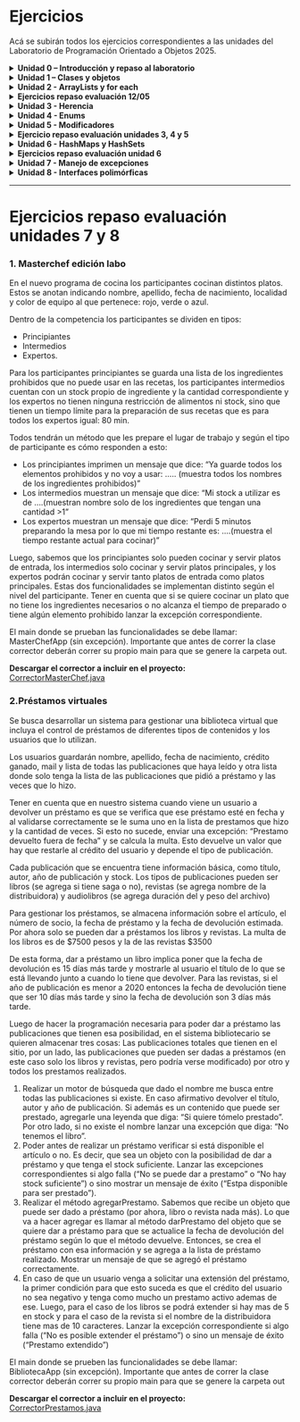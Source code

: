 

  
# Ejercicios
Acá se subirán todos los ejercicios correspondientes a las unidades del Laboratorio de Programación Orientado a Objetos 2025.

<details markdown="block">
<summary><strong>Unidad 0 – Introducción y repaso al laboratorio</strong></summary>

### 1. IngresoDatos
Escribe un programa en Java que realice lo siguiente:
- Declarar una variable `N` de tipo `int`
- Una variable `A` de tipo `double`
- Una variable `C` de tipo `char`

Luego de asignar a cada una un valor, mostrar por pantalla:
- El valor de cada variable.
- La suma de `N + A`
- La diferencia de `A – N`
- El valor numérico correspondiente al carácter que contiene la variable `C`.

Ejemplo de salida:

### 2. NumeroMayor
Declarar 2 variables numéricas e indicar cuál es mayor de los dos. En caso de que sean iguales, indicarlo también.

### 3. DivisibleFor / DivisibleWhile
Muestra los números del 1 al 100 (ambos incluidos) divisibles entre 2 y 3.

### 4. DiaLaboral
Crear un programa que nos pida un día de la semana y nos diga si es un día laboral o no. Los días laborales se consideran de lunes a viernes.

### 5. Vocales
Del siguiente String:  
`"Ayer me compré muñecos de la marca ‘ToyCo’ por internet."`  
Contar cuántas vocales hay en total y mostrarlo por pantalla.

### 6. ReemplazoLetra
Reemplazar todas las `e` del ejercicio anterior por la letra que ingrese el usuario.

### 7. IntroducirNumeros
Crear una aplicación que nos permite insertar números hasta que insertemos un `-1`. Luego, mostrar la cantidad de números introducidos.

### 8. IntroducirNumeros (Ampliado)
Al ejercicio anterior, además de la cantidad de números introducidos, se debe mostrar:
- Mayor número introducido.
- Menor número introducido.
- Suma de todos los números.
- Suma de los números positivos.
- Suma de los números negativos.

### 9. PalabrasIguales
Pedir dos palabras al usuario e indicar si son iguales o no.

</details>

<details markdown="block">
<summary><strong>Unidad 1 – Clases y objetos</strong></summary>

### 1. Clase `Círculo`
Crear una clase llamada `Círculo` con los siguientes atributos y métodos:
- Atributo: `radio`
- Constructor por defecto (`radio=2`)
- Constructor parametrizado
- Getter y setter
- Método para calcular el área (`π * r^2`)
- Método para calcular el perímetro (`2 * π * r`)

### 2. Clase `Rectángulo`
Crear una clase llamada `Rectángulo` con los siguientes atributos y métodos:
- Atributos: `base`, `altura`
- Constructor parametrizado
- Getters y setters
- Método para calcular el área
- Método para calcular el perímetro

### 3. Clase `Coche`
Crear una clase llamada `Coche` con los siguientes atributos y métodos:
- Atributos: `marca`, `modelo`, `color`
- Constructor parametrizado
- Getters y setters
- Métodos: `acelerar`, `frenar`, `mostrarVelocidadActual`

### 4. Clase `Persona`
Crear una clase llamada `Persona` con los siguientes atributos y métodos:
- Atributos: `nombre`, `edad`, `dirección`
- Método para imprimir los datos de la persona en pantalla

### 5. Clase `Fecha`
Crear una clase `Fecha` con los siguientes atributos y métodos:
- Atributos: `día`, `mes`, `año`
- Métodos:
  - `valida()`: Verifica si la fecha es correcta y ajusta valores inválidos.
  - `diasMes(int mes)`: Devuelve el número de días del mes indicado.
  - `corta()`: Muestra la fecha en formato corto (`dd-mm-yyyy`).
  - `larga()`: Muestra la fecha en formato largo (`día de la semana dd de mes de yyyy`).
  - `siguiente()`: Avanza un día.
  - `anterior()`: Retrocede un día.
  - `igualQue(Fecha fecha)`: Indica si la fecha es igual a otra.
  - `menorQue(Fecha fecha)`: Indica si la fecha es anterior a otra.
  - `mayorQue(Fecha fecha)`: Indica si la fecha es posterior a otra.

### 6. Clase `Libro`
Crear una clase llamada `Libro` con los siguientes atributos y métodos:
- Atributos: `título`, `autor` (usar la clase `Persona`), `ISBN`, `páginas`, `editorial`, `fechaPublicacion` (usar la clase `Fecha`)
- Métodos:
  - Mostrar la información del libro
  - Comparar si la fecha de publicación es anterior a otro libro dado
  - 3 constructores distintos a elección
  - Getters y setters

### 7. Clase `Cafetera`
Modelar una `Cafetera` con los siguientes atributos y métodos:
- Atributos: `cantidadMaxima`, `cantidadActual`
- Métodos:
  - `Constructor por defecto`: Cantidad máxima = 1000cc, cantidad actual = 0cc.
  - `Constructor con cantidad máxima`: Inicializa cantidad actual a la capacidad máxima.
  - `Constructor con cantidad máxima y actual`: Ajusta la cantidad actual si es mayor que la capacidad.
  - `llenarCafetera()`: Llena la cafetera al máximo.
  - `servirTaza(int capacidad)`: Sirve café en una taza hasta la capacidad indicada.
  - `vaciarCafetera()`: Vacía la cafetera.
  - `agregarCafe(int cantidad)`: Añade café a la cafetera.

### 8. Clase `Cancion`
Crear una clase llamada `Cancion` con los siguientes atributos y métodos:
- Atributos: `título`, `autor`
- Métodos:
  - Constructor por defecto (inicializa atributos con cadenas vacías)
  - Constructor parametrizado
  - Getters y setters

</details>

<!-- línea en blanco antes y después de cada bloque <details> -->
<details markdown="block">
<summary><strong> Unidad 2 - ArrayLists y for each</strong></summary>

### 1. Operaciones básicas con ArrayLists
En un programa:

a. Crear un `ArrayList` de números enteros y mostrar su suma.  
b. Crear un `ArrayList` de palabras y mostrar solo los elementos que empiezan con una letra específica.  
c. Crear un `ArrayList` de objetos `Persona` y mostrar solo las personas que tienen más de 30 años.

### 2. Clase `CD`
Crear una clase `CD` compuesta de muchas canciones e implementar los siguientes métodos:
- Constructor por defecto.
- Getters y setters.
- `numeroCanciones()`: Devuelve la cantidad de canciones en el CD.
- `verCancion(int posicion)`: Devuelve la canción que se encuentra en esa posición.
- `grabaCancion(int posicion, Cancion nuevaCancion)`: Reemplaza la canción en esa posición por una nueva.
- `agrega(Cancion cancion)`: Agrega una canción al final del `ArrayList`.
- `elimina(int posicion)`: Elimina la canción en la posición indicada.

### 3. Clase `Alumno` (básica)
Crear una clase que represente a un alumno de una escuela con los siguientes atributos:
- `nombre`, `apellido`, `fechaNacimiento`, `listaDeNotas`

Métodos:
- Getters y setters de todos los atributos.
- `agregarNota()`
- `menorNota()`
- `mayorNota()`

### 4. Clase `Alumno` con materias
Extensión del ejercicio anterior incorporando un atributo `materias`, el cual representa una lista de objetos `Materia`.

Clase `Materia`:
- Atributos: `nombre`, `listaDeContenidos`, `alumnosInscriptos`

Métodos sugeridos:
- `agregarMateria()`
- `promedioEdadAlumnos()`
- `promedioNotasAlumno()`

### 5. Sistema de campeonatos de Curling
Realizar un sistema que controle campeonatos de curling.

**Requisitos del sistema:**
- Los equipos deben registrarse con:
  - Nombre del equipo
  - Barrio de procedencia
  - 11 jugadores (uno de ellos marcado como capitán)
  - Disponibilidad horaria (mañana, tarde, noche)

**De cada jugador:**
- Nombre
- Fecha de nacimiento
- Número de camiseta (no se puede repetir dentro del mismo equipo)

**Reglas del torneo:**
- Modalidad todos contra todos
- El sistema debe generar el fixture completo
- Cada partido debe tener un día, turno y los equipos que juegan
- Los partidos se agendan según disponibilidad horaria de los equipos
</details>

<details markdown="block">
<summary><strong> Ejercicios repaso evaluación 12/05</strong></summary>

### 1. Sistema de videoclubs

Aparecieron de vuelta los videoclubs en la ciudad que se encargan de vender películas, ya sea en formato digital o físico. Nos han solicitado hacer el sistema que los administre.

Las películas que pertenecen al establecimiento guardan:
- Nombre
- Género
- Duración
- Director/es
- Actor/es
- Idiomas disponibles

Estas películas se organizan dentro de estanterías que se identifican con un número y guardan todas las películas que almacenan.

Cada videoclub guarda:
- Dirección
- Código postal
- Estanterías que contiene

Se solicita modelar las clases con sus atributos correspondientes, constructores, getters y setters. Además, realizar una clase de prueba para cumplir con las siguientes funcionalidades:

a) ABM de videoclubs, estanterías y películas.

b) Mostrar el nombre y estantería de la película con mayor duración de un videoclub.

c) Dada una película, retornar los actores mayores de edad.

d) Retornar los directores que estén en más de una película de una estantería.

e) Retornar las direcciones de los videoclubs que pertenezcan a una comuna en particular.

f) Mostrar las películas de duración menor a 90 minutos con ubicación.

g) Retornar el videoclub con más películas totales.

h) Dado un género, mostrar qué películas hay en cada videoclub registrado.


### 2. Clases necesarias para un `main`

Dada una clase `main`, hacer las clases necesarias (con sus respectivos atributos y métodos) para que funcione correctamente.


```java
public static void main(String[] args) {
    Persona p1 = new Persona("Miguel", "Lopez", 32987990,
        LocalDate.of(1985, 10, 12), LocalDate.of(2020, 5, 8));
    Persona p2 = new Persona("Juana", "Gomez", 39987990,
        LocalDate.of(1986, 7, 28));
    Persona p3 = new Persona("Candela", "Navarro", 40987990,
        LocalDate.of(1993, 2, 4), LocalDate.of(2017, 5, 25));

    BancoNacion sucursalUrquiza = new BancoNacion("Av. Triunvirato 3450", true, false);
    BancoNacion sucursalPueyrredon = new BancoNacion("Cochrane 2874", true, true);

    ArrayList<BancoNacion> sucursales = new ArrayList<>();

    sucursales.add(sucursalUrquiza);
    sucursales.add(sucursalPueyrredon);

    sucursalUrquiza.agregarTrabajador(p1);
    sucursalUrquiza.agregarTrabajador(p3);
    sucursalPueyrredon.agregarTrabajador(p2);

    sucursalPueyrredon.cantidadTrabajadores();

    for (BancoNacion b : sucursales) {
        Persona p = b.empleadoMayorAntiguedad();
        System.out.println(p.getNombre() + " " + p.antiguedad());
    }
}
```
</details>

<details markdown="block">
<summary><strong> Unidad 3 - Herencia</strong></summary>

### 1. Revisar ejercicios anteriores y detectar herencias  
Revisar los ejercicios anteriores y determinar dónde utilizar herencia (por ejemplo, entre `Rectángulo` y `Círculo`, o entre `Persona` y `Alumno`).  

*Aclaración:* Si es necesario modificar clases ya creadas, háganlo.

### 2. Sistema de flota de vehículos  
Realizar un sistema que maneje la flota de vehículos de una empresa. De todos los vehículos (autos, camionetas y bicicletas) se debe conocer su marca, modelo, color, cantidad de ruedas y año de fabricación. Para los autos y las camionetas, guardar además la patente; en las camionetas, la capacidad de carga en kg; y en los autos, si son descapotables o no.  
La empresa debe poder:  
- Saber de qué tipo de vehículo posee más cantidad  
- Añadir carga a una camioneta (sin superar su capacidad)  
- Conocer el porcentaje de autos descapotables.

### 3. Sistema de pedidos de almuerzos  
Realizar un sistema para la gestión de pedidos de almuerzos. Los pedidos pueden ser realizados por alumnos (nombre, apellido, división) o profesores (nombre, apellido, porcentaje de descuento). Los platos tienen nombre y precio. Al registrar un pedido, incluir fecha de creación, plato, solicitante, hora de entrega y estado de entrega. El sistema debe permitir agregar, modificar y eliminar platos, y mantener una lista de pedidos. Se solicita:  
- Listado de platos a cocinar en un día con su precio (aplicando descuentos)  
- Top 3 de platos más pedidos.
  
### 4. Compra de computadoras personalizadas  
Crear las clases necesarias para un sitio web de venta de computadoras personalizadas. El usuario elige una CPU y varios periféricos; la compra mínima incluye una CPU, un dispositivo de entrada y uno de salida. Al concretar la compra, guardar nombre, apellido, celular del cliente y método de pago (si es con tarjeta, 5 % de recargo y datos de la tarjeta).  
Todos los componentes incluyen fabricante, modelo, precio (ajustable por inflación) y stock.  
  -   **Entrada:** teclado y mouse (tipo de conector y puertos)  
  -   **Salida:** pantallas e impresoras (puertos; para impresoras, método de impresión: inyección o láser)
  
Debe admitirse la incorporación de nuevos periféricos.  
El programa deberá:  

- Agregar la compra a la lista de computadoras vendidas y actualizar stock  
- Calcular el precio total con todos los periféricos  
- Mostrar la cantidad de dispositivos de entrada y de salida de una computadora vendida específica.

### 5. Sistema de alarmas de edificio  
Un edificio dispone de detectores de humo, sensores de temperatura y sensores de presión. Cada dispositivo tiene estado (conectado/desconectado), medida (valor real), umbral inicial y año de adquisición (para mantenimiento). El sistema recorre continuamente los dispositivos conectados y toma medidas; si la medida supera el umbral, dispara la alarma:  
- Detector de humo: imprimir llamada a bomberos  
- Sensor de temperatura: imprimir “¡Cuidado! La temperatura sube”  
- Sensor de presión: imprimir “Sensor de presión activado”  
Para evitar falsas alarmas, varios dispositivos pueden agruparse; el sensor compuesto dispara la alarma si la suma de las medidas del grupo dividida entre 3 supera su umbral. 

### 6. Control de llamadas telefónicas  
Realizar un sistema que registre las llamadas entre empleados de una empresa. Cada empleado tiene nombre, apellido, DNI, país y teléfono. Para realizar una llamada, se introduce el número destino; al finalizar, se registra la duración. El sistema debe almacenar: empleado origen, empleado destino, fecha y duración de cada llamada, y debe ser capaz de generar un listado de llamadas por empleado y un ranking de empleados que más tiempo llamaron al exterior. 
</details>


<details markdown="block">
<summary><strong>Unidad 4 - Enums</strong></summary>

### 1. Editoriales válidas
Hacer que las únicas editoriales de los libros que se crean puedan ser:
- Kapelusz  
- Sudamericana  
- Atlántida  
- El Ateneo  
- Interzona  
- Sur  
- Alianza

### 2. Turnos en el ejercicio 5 de la Unidad 2
Realizar las modificaciones necesarias en el ejercicio 5 de la **Unidad 2** para que los únicos turnos posibles sean:
- Mañana  
- Tarde  
- Noche

### 3. Colores con códigos hexadecimales
Crear una clase `enum` donde se describan distintos colores junto a su código hexadecimal e implementarlo en las clases en las que pidan colores.

### 4. Aplicación de enums en ejercicios anteriores
¿En otros enunciados de los que ya hicimos podés modificar los valores para crear clases enumerables? Hacelo en todos los que puedas.

### 5. Tienda de productos electrónicos
En una tienda de electrónica venden distintos tipos de productos. Si bien todos tienen un nombre, precio y un stock, según en qué sección se encuentran son los datos que interesa almacenar. 
Los equipos de sonido, que pertenecen a la sección Multimedia, tienen un atributo para indicar si tienen el módulo Bluetooth integrado o no. Además, en la misma sección encontramos televisores de los cuales interesa saber, además del nombre, precio y stock, qué tecnología utilizan (ultraHd – 4K - FullHd) y la resolución en pixeles.  
Por otro lado, los cargadores portátiles que son de la sección cargadores almacenarán también la cantidad de cargas que pueden hacer sin necesidad de recargarlos.  
La tienda administra todos estos productos por lo que deberán crear los métodos necesarios que permitan agregar nuevos productos, modificarlos y eliminarlos. La tienda quiere conocer cuál es su producto con mayor stock y cual el de menor.

</details>

<details markdown="block">
<summary><strong>Unidad 5 - Modificadores</strong></summary>
  
### 1. Ejercicios anteriores
Hacer las modificaciones necesarias en cada una de las clases y método ya resueltas durante el año para que sean abstractas o estáticos si es necesario. 

### 2. Recetas
En una plataforma de recetas culinarias se definirán distintos platos que se podrán realizan indicando nombre del plato, nivel de dificultad (Fácil, medio o avanzado) y una lista de pasos para realizarlo.

Si lo que se quiere cargar es una receta de un plato principal, entonces habrá que agregar información sobre el tiempo de cocción y el número de comensales. Si es un postre, la temperatura del horno en el que se prepara y si es apto diabéticos o no. Para las entradas, agregar si es fría o caliente.

Es importante que sin importar de qué tipo de plato estamos hablando, en cualquier caso, se pueden mostrar las instrucciones en las que se detallan el paso a paso de la preparación. 

Para los platos principales habrá que mostrar: “Esta receta tarda en cocinarse + _tiempo de cocción_ y los pasos son: _lista pasos_”. Para los postres se muestra la lista de pasos, pero por cada paso recordar mantener la cocina limpia y el horno al mínimo. Para las entradas, si son frías recordar una vez que se termina de mostrar la lista de pasos que guarde la preparación en la heladera. En cambio, si es caliente, antes de mostrarle la lista de pasos recordarle que prenda el horno. 

Por último, nuestra plataforma deberá:  
- Permitir agregar, eliminar y modificar recetas.  
- Buscar recetas según dificultad. 
- Filtrar recetas por tipo (_Desafío_: Usarlo usando un único if) 
- Cantidad total de recetas cargadas. 
- Dar la receta con mayor cantidad de pasos.

### 3. Drones

Se quiere coordinar una flota de drones dedicada a entregas y tareas de vigilancia. Para eso tendremos drones que tienen un nombre de modelo, fecha de adquisición, nivel de carga y un contador que refleja cuántos drones operativos hay. Además, este número servirá como id de cada drone para rastrearlo si su estado es _en vuelo_ o _en operativo_. En cambio, si el estado es _inactivo_ o _mantenimiento_ no se podrán rastrear (tener en cuenta que los únicos estados del drone van a ser estos, no hay más) 
Todos los drones podrán recargar la batería: donde se asume que cada vez que se recarga se aumenta un 10%. Si la batería estaba por debajo del 20% cuando se quiere recargar, entonces va a 100%. 

Por último, los drones también tienen en común que podrán ejecutar misiones y comunicar al sistema si pueden realizarla con éxito o no. La misión se ejecuta dependiendo si son drones de carga o de vigilancia y en ambos casos se indica la latitud y longitud a la cual se tienen que dirigir. Todos parten desde el Poli (Latitud: -34.573195, Longitud: -58.504111)

Lo que hacen los drones de carga es guardar el peso de la carga que llevan y, al ejecutar una misión, en caso de que esté a 30 km o menos quiere decir que va a ser 3 viajes de ida y vuelta que le repercute en un 50% de batería. Si tiene la capacidad para hacerlo, entonces la misión será exitosa, sino no.

Para los drones de vigilancia tienen guardados la cantidad de memoria que tiene su sd. Entonces, deberán viajar hasta el destino y cada 2 km guardar una foto de la zona en la sd que ocupa 12 Mb. Se debe chequear antes de empezar la misión si tiene almacenamiento para realizarlo o no. 

_Sugerencia_: Utilizar el algoritmo de abajo que permite calcular la distancia en km en linea recta de un punto a otro 

```java
// Convertir a radianes 
double lat1Rad = Math.toRadians(latitudOrigen); 
double lon1Rad = Math.toRadians(longitudOrigen); 
double lat2Rad = Math.toRadians(latitudDestino); 
double lon2Rad = Math.toRadians(longitudDestino)); 
 
// Fórmula de Haversine 
double dLat = lat2Rad - lat1Rad; 
double dLon = lon2Rad - lon1Rad; 
double a = Math.sin(dLat / 2) * Math.sin(dLat / 2) + 
 Math.cos(lat1Rad) * Math.cos(lat2Rad) * Math.sin(dLon / 2) * Math.sin(dLon / 2); 
double c = 2 * Math.atan2(Math.sqrt(a), Math.sqrt(1 - a)); 
double radioTierraKm = 6371; 
return radioTierraKm * c; 
```

### 4. Gestión de mascotas
#### a)
Vamos a manejar una aplicación de mascotas. Estas pueden ser: perros, gatos, pájaros. 

Todas las mascotas tienen un nombre y un dueño (el nombre de la mascota debe ser único). Cada una tiene un saludo en particular:  
- Para los perros el saludo es “guau”  
- Para los gatos el saludo es “miau”  
- Para los pajaritos el saludo es “pio

Los pajaritos tienen una característica adicional, pueden ser o no cantores. Si son cantores hay que especificar cuál es su canto (diferente de “pio”).  

Se debe poder realizar un alta de mascotas donde se indique el nombre, dueño y tipo. También se deben poder eliminar mascotas y modificar mascotas.  

Dentro del menú de la aplicación debe existir la opción “Saludar”, la misma solicita el nombre al usuario y el nombre de la mascota. El programa debe responder:  

- Si el usuario es el dueño de la mascota: se saluda con el saludo de la mascota (por ejemplo: guau) 

- Si el usuario no es el dueño de la mascota: se saluda con el saludo de la mascota en mayúsculas y con un signo de exclamación (por ejemplo: GUAU!)

En el caso de los pajaritos la situación cambia, si el usuario no es el dueño no debe 	responder nada

#### b)
Se agregan peces como mascotas con 10 vidas iniciales. Los peces no tienen saludo, pero cada vez que los saluda el dueño pierden una vida, de lo contrario, si los saluda un NO dueño mueren.  

Para sumar vidas deben alimentarse mediante el método alimentar. Cada vez que se llama a dicho método se suma una vida. Si el pez se queda sin vida se debe eliminar automáticamente del listado de mascotas.  

#### c)
Para los perros, gatos y pajaritos también existe un método alimentar. Ese método suma alegría a la mascota. 

Por cada punto de alegría que tenga la mascota el saludo se prolonga. Por ejemplo, para un gato que tiene 3 puntos de alegría el saludo es “miau miau miau”.  

En los casos donde la alegría es mayor a 1 al saludar se resta un punto de alegría. Por ejemplo: 

> Un gato tiene 3 puntos de alegría:
>
> 1. Saluda una vez con “miau miau miau” y se le resta 1 a su alegría quedando en 2.  
> 2. Saluda nuevamente, esta vez con “miau miau” y se le resta 1 a su alegría quedando en 1.  
> 3. Saluda nuevamente, esta vez con “miau” pero como su alegría ya estaba en 1 no se modifica.  


Cada tipo de mascota debe tener un método el cual devuelve qué tipo de mascota es (Perro, Gato, Pajarito o Pez) 

### 5. Sistema de bebidas

Realizar un sistema que controle el consumo de bebidas de personas. Cada persona debe tener un nombre, apellido y DNI (el DNI debe ser único).

Las bebebidas tienen un nombre y un coeficiente de positividad y uno de negatividad. Existen 3 clases de bebidas:

- `Bebidas neutras`: en estas bebidas los coeficientes se establecen manualmente. 

- `Bebidas azucaradas`: en estas bebidas se establece un atributo llamado “cantidad de azúcar”, el coeficiente de positividad es siempre 1 y el de negatividad se calcula multiplicando la cantidad de azúcar por 10. 

- `Bebidas alcohólicas`: en estas bebidas se establece un atributo llamado “cantidad de alcohol”, el coeficiente de positividad es siempre cero y el de negatividad se calcula multiplicando la cantidad de alcohol por 20. 

Cada persona tiene una lista de bebidas que consumió indicando bebida y cantidad. Se debe poder calcular el coeficiente de hidratación resultante de cada persona. Por ejemplo:  

> Agua (coef. de negatividad = 0, coef. de positividad = 20)  
> ​Coca (cantidad de azúcar = 5)  
>  
> ​Si Juan tomó 3 aguas y 2 cocas:  
>  
> ​  Coeficiente resultante para 3 aguas = 3 x (20 - 0) = 60  
> ​  Coeficiente resultante para 2 cocas = 2 x [1 - (5 x 10)] = -98  
> ​  Coeficiente resultante total = 60 + (-98) = -38

Adicionalmente se debe poder calcular la persona con mejor y con peor coeficiente de hidratación y un método para que el usuario elija que bebida consumir y la cantidad.
</details>

<details markdown="block">
<summary><strong> Ejercicio repaso evaluación unidades 3, 4 y 5</strong></summary>
  
### 1. Gestión de tickets:

Tenemos un sistema que se ocupa de revisar la VTV de los autos que circulan por la ciudad. Se compone de Software y dispositivos como cámaras, radares y camiones. Cuando algo no funciona como debería, o un usuario no entiende una funcionalidad, o se quieren agregar cosas nuevas se pueden emitir Tickets. Estos le informan a la empresa desarrolladora qué está pasando con su sistema. 

Vamos a modelar la gestión de tickets de soporte técnico para este sistema. Todos los tickets tienen un cliente asignado, una descripción, una fecha y hora de creación, fecha y hora de finalización, una lista de comentarios donde los desarrolladores van a ir registrando anotaciones y estado del ticket: abierto, en progreso, resuelto, cerrado, cancelado. 

Es importante que los tickets puedan cambiar su estado, que se puedan agregar comentarios por parte del desarrollador y que se puedan resolver. Tener en cuenta que al cambiar de estado o, si se resuelve el ticket, hacer todas las modificaciones necesarias 

Los tickets pueden ser de hardware o de software. Para los de hardware vamos a guardar dispositivo y la forma de resolverlo es corroborando si hay repuestos disponibles para ese dispositivo. Si hay repuestos y el ticket estaba en progreso, cambiarlo a resuelto y retornar true, sino retornar false. 

Los tickets de software guardan el software sobre el que se está emitiendo el ticket y estos tienen una cantidad máxima de intentos de resolución que es igual para todos y es de 3 intentos. Para poder resolverlo, si el software tiene un parche aplicable y todavía restan intentos, entonces si estaba en progreso pasa a resuelto y retorna true. Si alguna de las dos condicionas falla, retorna false.  

Como parte de la gestión, tendremos una lista con los tickets de software y de hardware y los desarrolladores. Se querrá conocer: 

- Cantidad de tickets en un determinado estado. 
- Cantidad de tickets totales. 
- Ticket más antiguo que aún no ha sido agarrado por ningún desarrollador (es decir, el estado es abierto) 
- Desarrollador que más tickets resuelve. 
- Tickets asignados a un desarrollador determinado. 
- Desarrollador más antiguo en el sistema. 
- Dado un ticket determinado, conocer el o los desarrolladores asignados a resolverlo. 
- El tiempo promedio de resolución de los tickets en general. Para hacerlo calcular la diferencia entre fecha de resolución y fecha de creación y luego el promedio (Sugerencia: utilizar clase Duration)  

Resolver el sistema que responda de manera correcta a todas las funcionalidades mediante programación orientado a objetos. Incluir main. 

</details>

<details markdown="block">
<summary><strong> Unidad 6 - HashMaps y HashSets </strong></summary>
  
### 1. Vacunatorio

Se va a realizar una campaña nacional de vacunación y nos piden un sistema para registrar los ciudadanos ya vacunados. 

De cada ciudadano tenemos dni, nombre y apellido, provincia de residencia, domicilio y mail de contacto. A su vez, las vacunas tienen una fecha de fabricación, fecha de aplicación, numero de lote, numero de fabricacion y nombre comercial.

Se solicita poder tener en nuestro sistema lo necesario para que nos facilite:
- Registrar una vacuna aplicada a un ciudadano.
- Consultar el historial de vacunas de un ciudadano por dni.
- Obtener cuantas personas fueron vacunadas por Provincia
- Saber qué ciudadanos cumplen con tener una determinada cantidad de vacunas pasada por parametro.
- Conocer dado una vacuna determinada qué ciudadanos ya se la dieron.

### 2. Pago de empleados

La empresa "Creativos sin límites" desea gestionar el pago de sus empleados que son todos diseñadores. Estos tienen una comisión sobre los proyectos que realizan de acuerdo al tipo de diseñador según la siguiente tabla:

| Tipo de diseñador | Comisión | 
|---|---|
| UX | 8% | 
| UI | 7% | 
| IT | 12% | 

Un diseñador no puede realizar un mismo proyecto dos veces. Entonces, estos almacenan una lista de los proyectos junto a cuánto ganaron por hacer cada uno. Así, un diseñador debe poder:
- Conocer su sueldo. Para eso deberán adicionarle a la suma de lo que recaudó por todos los proyectos la comisión de acuerdo al tipo de diseñador que sea.
- Saber cantidad de proyectos realizados hasta el momento.
- Dado un proyecto determinado conocer cuánto gano sin comisión.
- Mostrar el detalle del sueldo discriminado para todos los proyectos que hizo. Es decir, por cada proyecto mostrar el nombre, cuánto gano y cuánto representa la comisión


### 3. Control altura y peso

Realizar un sistema que controle la altura y peso de una persona a través del tiempo. La persona debe tener un nombre, apellido y fecha de nacimiento. 

Cada persona cuando se pesa y mide debe registrar su peso y altura justo con la fecha. 

La persona debe tener una forma de conocer:  

- Su peso y altura en una fecha en particular.  

- El promedio de peso y de altura en un año.   

- El porcentaje de crecimiento de una fecha a otra.

### 4. Control calorías

Realizar un sistema que controle las calorías consumidas por personas dentro de una familia. Las personas se almacenarán en una entidad denominada familia, es decir, una familia va a tener muchas personas. 

Existirán platos los cuales tendrán nombre, ingredientes y cantidad de calorías que poseen.  

De las personas se desea conocer el nombre y fecha de nacimiento. Cada vez que una come un plato se debe guardar ese dato para luego saber:   

- Cantidad de calorías consumidas en total por la persona. 

- Promedio de calorías por familia. 

- Persona que consumió más calorías en la familia. 

- Persona que consumió menos calorías en la familia. 

### 5. Sistema de población

Realizar un abm de lugares. Los lugares pueden ser de tipo: **Barrio**, **Ciudad**, **Provincia o Estado**, **País**, **Continente**.

Todos los tipos de lugares tienen un nombre, código y una lista de coordenadas (latitud y longitud) que unidas representan el contorno del lugar

Las reglas de composición son:

- Una **ciudad** está compuesta por barrios.
- Una **provincia o estado** está compuesta por ciudades.
- Un **país** está compuesto por provincias o estados.
- Un **continente** está compuesto por países.

Para el caso de los barrios tendrán un atributo llamado `población`, el mismo indica la cantidad de habitantes del barrio. En los otros casos este atributo no existe, pero se desea calcular la población de forma automática.  

Tener en cuenta que en nuestro mundo se guardan una lista de Continentes. A realizar: 

- ABM (Alta, Baja y Modificación) de lugares
- Consulta de población de lugares por código de lugar
- Pantalla de información con:
  - País con más población
  - País con menos población
  - Continente con más población
  - Continente con menos población

</details>

<details markdown="block">
<summary><strong>Ejercicios repaso evaluación unidad 6</strong></summary>

### 1. Consumo de electricidad de viviendas
Realizar un sistema que administre el consumo de electricidad de viviendas. 

Cada vivienda tendrá una dirección, un código postal y un dueño asignado. El dueño deberá tener asociado un nombre, un apellido y un DNI. Si la vivienda es una casa, se guardarán los metros cubiertos por un lado y los descubiertos por otro. En cambio, si es un departamento se guarda la cantidad de ambientes.  

Una vez por mes se deberá cargar cuál fue el consumo de electricidad de cada vivienda. Al cargar el consumo se debe almacenar el mes (de enero a diciembre) y los KWh consumidos en ese periodo, comprobando que el mes no esté ya cargado para esa vivienda.  

Además de permitir cargar el consumo, se debe generar el método correspondiente para poder calcular lo que debe pagar cada vivienda por su consumo. Para dicho cálculo se utilizan dos valores:  
- Para casas: $100 el KWh
- Para departamentos: $50 el KWh  

_Ejemplo: si una casa consumió en un mes 20KWh debe pagar $2000._

Por otro lado, si el consumo del mes se redujo un 10% respecto del consumo del mismo mes del año anterior se debe aplicar un descuento del 5% al número final. 
Realizar las clases correspondientes con sus métodos asociados y un programa de prueba que demuestre el buen funcionamiento del sistema y cálculos ejemplo de lo que deben pagar las viviendas.  

### 2. Estructura ONG

Todas las personas que participan dentro de una ONG se registran indicando nombre, apellido, fecha de nacimiento, dirección, código postal y si desean registrarse para contribuir con una mensualidad o no. 

Además, dentro de la organización hay distintos roles: Voluntarios miembro, voluntarios externos, administradores y profesores (titulares e interinos). Cabe destacar que los voluntarios no reciben un sueldo por lo que hacen mientras que los administradores y profesores sí. 

Los voluntarios miembros tienen un puntaje que se va modificando cada vez que realizan una acción solidaria. De los voluntarios externos habrá que guardar la institución en la que trabajan indicando el nombre y dirección de esta.  

Dentro de los que reciben un sueldo, habrá que guardar en qué banco se deposita el sueldo (Macro, Santander, BBVA y HSBC), la fecha de cobro y la fecha de alta en la empresa.  

Si es un personal administrativo, es importante saber qué computadora utiliza (código alfanumérico) así como su nombre de usuario y la contraseña (verificar que tenga mínimo 8 caracteres, una mayúscula y algún carácter especial). Estos datos, en caso de que sea profesor, no importan. Sí será relevante almacenar el nombre de la materia que dictan y la cantidad de horas que trabajan. Todos los profesores interinos dan más de una materia por lo que habrá que guardar la información de todas las que enseña junto con la cantidad de horas.  

Otra cosa que diferencian a las personas que participan de las ONG son las zonas barriales que visitan ya que se distribuyen en toda la capital de Buenos Aires. Dados los 48 barrios porteños, todos los voluntarios miembros se desarrollarán en: _Montserrat, Nueva Pompeya, Nuñez, Belgrano y Constitución_, todos los voluntarios externos lo harán en: _Coghlan, Palermo, Barracas, Parque Patricios, Retiro y Saavedra_, todos los profesores en: _Puerto Madero, San Cristóbal, Palermo, Monte Castro, Versalles, Villa Santa Rita y Colegiales_ y, por último, todos los administrativos estarán en: _Flores, Floresta, Agronomía, Colegiales y Parque Chas_ 

Además de confeccionar la estructura correspondiente, se solicitan las siguientes funcionalidades:

- Todos realizan una acción solidaria acorde al rol en el que están. La acción solidaria para los voluntarios consiste en mostrar un cartel que diga: “Ofrezco mi ayuda para lo que necesiten” además de sumarle un punto a su puntaje (si es voluntario miembro). Los administrativos deberán mostrar su usuario de pc junto al nombre y los profesores la o las materias que dictan en la ONG (dependiendo si es interino o no).  

- Tanto de los asalariados como de los voluntarios importa saber si son mayores de edad o no.  

- De los integrantes de la organización se mostrará el nombre de los incorporados hace menos de 2 meses.  

- Mostrar de cada banco la cantidad de trabajadores que cobran el sueldo por ese medio. 

</details>

<details markdown="block">
<summary><strong>Unidad 7 - Manejo de excepciones</strong></summary>

### 1. Ejecutar el siguiente fragmento de código:  

```java
public class Main {  
    public static void Main(String[] args) {  
        String nombre = null;  
        System.out.println("El largo del nombre es:" + nombre.length);  
    }  
}
```
Resolver la excepción de cuatro formas diferentes. Siempre al final del programa 	habrá que mostrar el nombre de ustedes a modo de firma:  
- Bloque try/catch.  
- Throw. 
- Throws. 
- Clase personalizada.

### 2. Sistemas de alarmas (ejercicio 5, unidad 3)

Dado el ejercicio de sistema de alarmas que tiene un edificio (ejercicio 5, unidad 3), habrá que permitirle al usuario que pueda elegir de cuál de todos los dispositivos quiere obtener más información.  

Para esto habrá que pedirle al usuario que ingrese un número desde el 0 hasta la cantidad de alarmas que estén registradas. Acorde al número que elija es el dispositivo que se mostrará. 

Deberán tener en cuenta en la implementación que no se corte la ejecución del programa si el usuario no ingresa un número entero o ingresa un número mayor a la cantidad de dispositivos que hay instalados en el edificio. 

### 3. Sistema componentes de pc (ejercicio 4, unidad 3)

Agregarle al sistema de compras de componentes de computadora (ejercicio 4, unidad 3) las excepciones necesarias para que el usuario sepa si no hay stock de los componentes que eligió y lanzar una excepción en caso de que al hacer la compra falte uno de los componentes principales (una CPU, un dispositivo de entrada y uno de salida). 

### 4. Biblioteca virtual

Vamos a hacer un programa que me permita gestionar una biblioteca virtual con libros electrónicos, autores, usuarios y préstamos. 

Los géneros de los libros pueden ser: ficción, no ficción, aventura, ciencia ficción, saga y romance. Los libros van a ser escritos por un autor del cual interesa conocer el nombre, la fecha de nacimiento, el dni y su bibliografía (todos los libros que escribió). 

De cada libro electrónico se guardará el título, el autor, el género, el nombre del archivo pdf y la cantidad de descargas disponibles que tiene: 145 (es igual para todos los libros). 

Los usuarios de la plataforma se registran ingresando nombre, fecha de nacimiento, DNI, mail y el tipo de membresía que tiene. Si es bronce podrá tener hasta 5 libros prestados, Plata como mucho 15 libros y si es oro 50 préstamos activos. 

El sistema debe gestionar los préstamos y devoluciones de libros electrónicos. Si un usuario intenta tomar prestado un libro que ya ha alcanzado el límite, se debe lanzar una excepción personalizada (LimiteDePrestamosAlcanzadoException). Así como hay que lanzar la excepción (‘MembresiaException’) si el usuario ya alcanzó su cupo de libros que puede tomar prestados simultáneamente. 

Además, hacer los métodos necesarios para poder agregar, borrar o modificar nuevos libros. En la clase 'Main' crea instancias de autores, libros electrónicos, usuarios y bibliotecarios para poder realizar operaciones de préstamo y devolución, y maneja las excepciones adecuadamente. 

### 5. Sistema de bebidas (ejercicio 5, unidad 5)

Añadir al ejercicio 3 de la unidad 6 el manejo de excepciones para corroborar que: 
- Al añadir personas al sistema ya no exista ese dni. 
- Encuentre la bebida que quiere consumir y tenga esa cantidad que solicita. 
- Existen personas registradas para determinar el de mejor y peor coeficiente de hidratación. 
</details>

<details markdown="block">
<summary><strong>Unidad 8 - Interfaces polimórficas</strong></summary>

### 1. Elecciones en Octubre:  

En época de elecciones, tenemos un sistema que administra la organización de los partidos políticos del país. Estos se manejan haciendo campaña de 3 formas como son las palomas mensajeras, los teléfonos móviles y los trabajadores.  

Sabemos que las palomas mensajeras son un tipo específico de ave donde, además de guardar el color, nombre y especie que es común a todas las aves, se guardará también una variable que indique si ya aprendió el mapa para volar sola o no.  

Por otro lado, los teléfonos móviles pertenecen al grupo de dispositivos por lo que, si bien es común para todo dispositivo el número de serie, fabricante y modelo, el teléfono móvil deberá guardar en particular a qué compañía telefónica pertenece {Claro, Personal, Movistar o Tuenti} y el número celular.  

En el caso de los trabajadores habrá que conocer no sólo el nombre, apellido, dni, fecha de nacimiento sino también el número de cuil, el sueldo y la dirección de residencia.  

Las personas, los teléfonos móviles y las palomas mensajeras para cumplir con lo que les pide su partido político envían mensajes en apoyo de los dirigentes del partido al cual militan. Cada partido tiene un nombre, un dirección donde se encuentra la oficina central, una cantidad de afiliados y una lista de los enviadores de mensajes.  

Se deberá hacer un método para que se pueda agregar un mensajero a dicha lista y otro titulado: hacer campaña. Este consiste en recorrer todos los mensajeros afiliados y por cada uno enviar un mensaje que diga: “Vote por el partido para un mejor futuro”. Este mensaje, si es dado por una paloma mensajera deberá ser precedido por el siguiente lema: “Lanzando un papelito que dice:”. Eso sí, hay que tener en cuenta que el mensaje sólo lo puede enviar si ya aprendió a volar. Si el mensaje se transmitE por un teléfono móvil al mensaje oficial del partido le antecederá: “Conectando con la antena más cercana” siempre y cuando el teléfono esté prendido y tenga crédito disponible. Por último, si un trabajador transmite el mensaje, primero habrá que verificar si está en su horario laboral y luego deberá decir antes del mensaje común: “Yo, nombreTrabajador te invito a que…” 

### 2. Campeonato de arco y flecha:

En los nuevos bares de CABA se ha instalado la moda de jugar al arco y flecha. Para esto nos solicitaron un sistema en el que se pueda manejar el sistema de puntos y de beneficios que obtiene el cliente que participa de los tiros de arco y flecha. 

En nuestro sistema tendremos una lista de bares que implementan el arco y flecha, una lista de todos los tipos de diana y una lista de todos los beneficios que ofrece este juego. 

De cada bar se guardará una lista de las dianas que utiliza, la cantidad de clientes que juegan al arco y flecha, el dinero recaudado, una lista de todos los beneficios que decide implementar y una lista de sólo los beneficios acumulables. 

Para el caso de los beneficios interesa guardar el nombre del beneficio y quién fue el usuario creador (alcanza con guardar solo el nombre de la persona). Si es un beneficio de gaseosa, se almacenan también a una lista de las gaseosas. Si es un beneficio de comidas, se almacenan también una lista de las comidas. Si es un beneficio de tragos, se almacenan también a una lista de los tragos. 

La particularidad que tienen los beneficios es que no todos son acumulables. Únicamente son acumulables los beneficios de gaseosas y comidas. Esto quiere decir que sólo los beneficios de gaseosas y comidas tienen el método aplicarDescuentoExtra que para las gaseosas retorna $1000 y para las comidas $4500. 

Las Dianas se dividen en tres tipos: Circulares, rectangulares y cuadradas. Todas las dianas tendrán un nombre identificatorio, un nivel de dificultad y una lista que relaciona el puntaje en cada franja con el color (los colores pueden ser sólo rojo, verde, amarillo, blanco o negro). Tener en cuenta que los puntajes no se repiten en una misma diana.  Además de eso, a todas las dianas circulares se les agrega el valor del radio que es de 13cm, a las dianas rectangulares se les agrega el valor de la altura y la base y a las dianas cuadradas se pide guardar el valor del lado. 

Se solicita: 

- Poder calcular el área de cualquier tipo de diana. Si es circular el cálculo será 
_π × radio × radio_, si es el cálculo del área del rectángulo entonces _base × altura_ y si es un cuadrado: _lado × lado_. 

- Para cada bar se quiere saber cuántos beneficios de tragos tiene. Es decir, aquellos beneficios no acumulables. 

- Retornar la diana de nuestro sistema que tenga más cantidad de puntajes distintos.  

- Realizar un main donde se prueben todas las funcionalidades pedidas.

### 3. Tratamiento de modificación de sangre:

En la fundación endocrinológica están haciendo una investigación sobre un tratamiento para modificar la sangre de los pacientes. Tienen una dudosa hipótesis de que, si todos los jóvenes tienen sangre A+ y todos los niños tienen sangre AB entonces sería más fácil evitar la multiplicación de enfermedades. 

De cada paciente se guardó el nombre, apellido, fecha de nacimiento, el género y su tipo de sangre: A, B, AB y O. (tener en cuenta que cada tipo puede ser + o -). Luego, una vez recolectada esa información, se dividió a los pacientes en: Niños, Jóvenes, Adultos y Gerontes.  Según qué tipo de paciente es se guardará una información distinta y, la forma en la que se tratará también. En particular, solo tenemos información de cómo responden al tratamiento los jóvenes y niños, los Gerontes y Adultos aún no califican en este experimento, pero sí son parte del sistema. 

De los jóvenes se guardará para todos los de esta categoría la edad mínima y máxima para pertenecer que es de 20 a 30 años respectivamente y las actividades deportivas que hacen. Si la cantidad de actividades que hacen es impar y les quedan 2 años o menos en esta categoría se les dirá: “Lamentamos comunicarte que tu sangre aún no va a poder ser modificada” y sino: “Será un tratamiento costoso, pero lo vamos a lograr”. 

De los niños nos interesa saber el nivel de tolerancia a los medicamentos (1 menos tolerante y 10 más tolerante) y si tiene más de 3 años. Al solicitar tratamiento, si tiene más de tres años se mostrará un mensaje que diga: “Tu tratamiento tardará esta cantidad de días: ... (nivel de tolerancia * 2)”. Sino le mostramos: “Aún es chico para probar el tratamiento” 

Además, el costo del tratamiento varía según el tipo de paciente que sean (Jóven o Niño). Para los niños hay que multiplicar el nivel de tolerancia * $450.000. Por otro lado, para los jóvenes con fecha de nacimiento en año impar el costo es el número de mes * $760.000, sino es el número de día * $145.400 

En nuestro sistema tendremos guardados por un lado los pacientes que califican con el tratamiento (por ahora solo los jóvenes y niños) junto a los días de tratamiento que llevan y en el otro todos los pacientes que fueron (niños, jóvenes, adultos y gerontes).  

Se solicita realizar un método que la fundación ejecutará todos los días y consiste en recorrer los pacientes en tratamiento y si pueden solicitar tratamiento se le suma uno a la cantidad de días que llevan en tratamiento. Luego, queremos otro método que diga la cantidad de pacientes que no aplican al tratamiento, es decir, la cantidad de Gerontes y Adultos que fueron a la fundación. 

__Aplicar las clases, atributos, métodos e interfaces necesarias para poder cumplir con las funcionalidades del sistema y realizar un main donde se cumple con lo solicitado__

</details>

---

# Ejercicios repaso evaluación unidades 7 y 8

### 1. Masterchef edición labo

En el nuevo programa de cocina los participantes cocinan distintos platos. Estos se anotan indicando nombre, apellido, fecha de nacimiento, localidad y color de equipo al que pertenece: rojo, verde o azul.

Dentro de la competencia los participantes se dividen en tipos: 
- Principiantes
- Intermedios
- Expertos. 

Para los participantes principiantes se guarda una lista de los ingredientes prohibidos que no puede usar en las recetas, los participantes intermedios cuentan con un stock propio de ingrediente y la cantidad correspondiente y los expertos no tienen ninguna restricción de alimentos ni stock, sino que tienen un tiempo límite para la preparación de sus recetas que es para todos los expertos igual: 80 min.

Todos tendrán un método que les prepare el lugar de trabajo y según el tipo de participante es cómo responden a esto:
- Los principiantes imprimen un mensaje que dice: “Ya guarde todos los elementos prohibidos y no voy a usar: ….. (muestra todos los nombres de los ingredientes prohibidos)”
- Los intermedios muestran un mensaje que dice: “Mi stock a utilizar es de ….(muestran nombre solo de los ingredientes que tengan una cantidad >1”
- Los expertos muestran un mensaje que dice: “Perdi 5 minutos preparando la mesa por lo que mi tiempo restante es: ….(muestra el tiempo restante actual para cocinar)”

Luego, sabemos que los principiantes solo pueden cocinar y servir platos de entrada, los intermedios solo cocinar y servir platos principales, y los expertos podrán cocinar y servir tanto platos de entrada como platos principales. Estas dos funcionalidades se implementan distinto según el nivel del participante. Tener en cuenta que si se quiere cocinar un plato que no tiene los ingredientes necesarios o no alcanza el tiempo de preparado o tiene algún elemento prohibido lanzar la excepción correspondiente.

El main donde se prueban las funcionalidades se debe llamar: MasterChefApp (sin excepción). Importante que antes de correr la clase corrector deberán correr su propio main para que se genere la carpeta out.

**Descargar el corrector a incluir en el proyecto:**  
[CorrectorMasterChef.java](https://github.com/ProfesLabo5to/ResolucionEjercicios/blob/main/CorrectorMasterChef.java)

### 2.Préstamos virtuales

Se busca desarrollar un sistema para gestionar una biblioteca virtual que incluya el control de préstamos de diferentes tipos de contenidos y los usuarios que lo utilizan.

Los usuarios guardarán nombre, apellido, fecha de nacimiento, crédito ganado, mail y lista de todas las publicaciones que haya leído y otra lista donde solo tenga la lista de las publicaciones que pidió a préstamo y las veces que lo hizo.

Tener en cuenta que en nuestro sistema cuando viene un usuario a devolver un préstamo es que se verifica que ese préstamo esté en fecha y al validarse correctamente se le suma uno en la lista de prestamos que hizo y la cantidad de veces. Si esto no sucede, enviar una excepción: “Prestamo devuelto fuera de fecha” y se calcula la multa. Esto devuelve un valor que hay que restarle al crédito del usuario y depende el tipo de publicación.

Cada publicación que se encuentra tiene información básica, como título, autor, año de publicación y stock. Los tipos de publicaciones pueden ser libros (se agrega si tiene saga o no), revistas (se agrega nombre de la distribuidora) y audiolibros (se agrega duración del y peso del archivo)

Para gestionar los préstamos, se almacena información sobre el artículo, el número de socio, la fecha de préstamo y la fecha de devolución estimada. Por ahora solo se pueden dar a préstamos los libros y revistas. La multa de los libros es de $7500 pesos y la de las revistas $3500

De esta forma, dar a préstamo un libro implica poner que la fecha de devolución es 15 días más tarde y mostrarle al usuario el título de lo que se está llevando junto a cuando lo tiene que devolver.  Para las revistas, si el año de publicación es menor a 2020 entonces la fecha de devolución tiene que ser 10 días más tarde y sino la fecha de devolución son 3 días más tarde. 

Luego de hacer la programación necesaria para poder dar a préstamo las publicaciones que tienen esa posibilidad, en el sistema bibliotecario se quieren almacenar tres cosas: Las publicaciones totales que tienen en el sitio, por un lado, las publicaciones que pueden ser dadas a préstamos (en este caso solo los libros y revistas, pero podría verse modificado) por otro y todos los prestamos realizados.  
 
1.	Realizar un motor de búsqueda que dado el nombre me busca entre todas las publicaciones si existe. En caso afirmativo devolver el título, autor y año de publicación. Si además es un contenido que puede ser prestado, agregarle una leyenda que diga: “Si quiere tómelo prestado”. Por otro lado, si no existe el nombre lanzar una excepción que diga: “No tenemos el libro”.
2.	Poder antes de realizar un préstamo verificar si está disponible el artículo o no. Es decir, que sea un objeto con la posibilidad de dar a préstamo y que tenga el stock suficiente. Lanzar las excepciones correspondientes si algo falla (“No se puede dar a prestamo” o “No hay stock suficiente”) o sino mostrar un mensaje de éxito (“Estpa disponible para ser prestado”).
3.	Realizar el método agregarPrestamo. Sabemos que recibe un objeto que puede ser dado a préstamo (por ahora, libro o revista nada más). Lo que va a hacer agregar es llamar al método darPrestamo del objeto que se quiere dar a préstamo para que se actualice la fecha de devolución del préstamo según lo que el método devuelve. Entonces, se crea el préstamo con esa información y se agrega a la lista de préstamo realizado. Mostrar un mensaje de que se agregó el préstamo correctamente.
4.	En caso de que un usuario venga  a solicitar una extensión del préstamo, la primer condición para que esto suceda es que el crédito del usuario no sea negativo y tenga como mucho un prestamo activo ademas de ese. Luego, para el caso de los libros se podrá extender si hay mas de 5 en stock y para el caso de la revista si el nombre de la distribuidora tiene mas de 10 caracteres. Lanzar la excepción correspondiente si algo falla (“No es posible extender el préstamo”) o sino un mensaje de éxito (“Prestamo extendido”)

El main donde se prueben las funcionalidades se debe llamar: BibliotecaApp (sin excepción). Importante que antes de correr la clase corrector deberán correr su propio main para que se genere la carpeta out

**Descargar el corrector a incluir en el proyecto:**  
[CorrectorPrestamos.java](https://github.com/ProfesLabo5to/ResolucionEjercicios/blob/main/CorrectorPrestamos.java)

